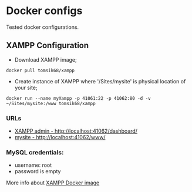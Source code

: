 # Docker configs
Tested docker configurations.

## XAMPP Configuration

- Download XAMPP image;

`docker pull tomsik68/xampp`

- Create instance of XAMPP where '/Sites/mysite' is physical location of your site; 

`docker run --name myXampp -p 41061:22 -p 41062:80 -d -v ~/Sites/mysite:/www tomsik68/xampp`

### URLs
- [XAMPP admin - http://localhost:41062/dashboard/](http://localhost:41062/dashboard/)
- [mysite - http://localhost:41062/www/](http://localhost:41062/www/)

### MySQL credentials: 
- username: root
- password is empty

More info about [XAMPP Docker image](https://hub.docker.com/r/tomsik68/xampp/)
